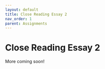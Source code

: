 ```yaml
---
layout: default
title: Close Reading Essay 2
nav_order: 1
parent: Assignments
---
```

# Close Reading Essay 2
More coming soon!

